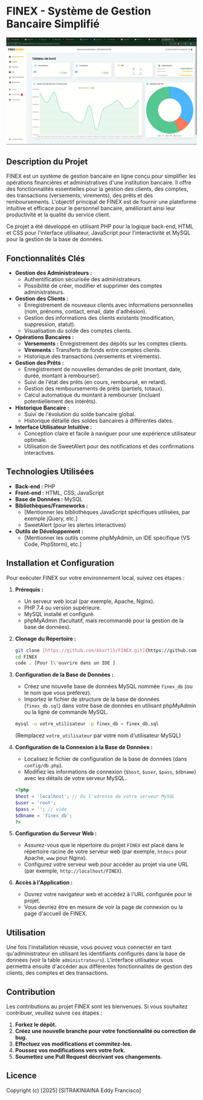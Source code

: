 # FINEX - Système de Gestion Bancaire Simplifié

![FINEX](./Finex.png)

## Description du Projet

FINEX est un système de gestion bancaire en ligne conçu pour simplifier les opérations financières et administratives d'une institution bancaire. Il offre des fonctionnalités essentielles pour la gestion des clients, des comptes, des transactions (versements, virements), des prêts et des remboursements. L'objectif principal de FINEX est de fournir une plateforme intuitive et efficace pour le personnel bancaire, améliorant ainsi leur productivité et la qualité du service client.

Ce projet a été développé en utilisant PHP pour la logique back-end, HTML et CSS pour l'interface utilisateur, JavaScript pour l'interactivité et MySQL pour la gestion de la base de données.

## Fonctionnalités Clés

* **Gestion des Administrateurs :**
    * Authentification sécurisée des administrateurs.
    * Possibilité de créer, modifier et supprimer des comptes administrateurs.
* **Gestion des Clients :**
    * Enregistrement de nouveaux clients avec informations personnelles (nom, prénoms, contact, email, date d'adhésion).
    * Gestion des informations des clients existants (modification, suppression, statut).
    * Visualisation du solde des comptes clients.
* **Opérations Bancaires :**
    * **Versements :** Enregistrement des dépôts sur les comptes clients.
    * **Virements :** Transferts de fonds entre comptes clients.
    * Historique des transactions (versements et virements).
* **Gestion des Prêts :**
    * Enregistrement de nouvelles demandes de prêt (montant, date, durée, montant à rembourser).
    * Suivi de l'état des prêts (en cours, remboursé, en retard).
    * Gestion des remboursements de prêts (partiels, totaux).
    * Calcul automatique du montant à rembourser (incluant potentiellement des intérêts).
* **Historique Bancaire :**
    * Suivi de l'évolution du solde bancaire global.
    * Historique détaillé des soldes bancaires à différentes dates.
* **Interface Utilisateur Intuitive :**
    * Conception claire et facile à naviguer pour une expérience utilisateur optimale.
    * Utilisation de SweetAlert pour des notifications et des confirmations interactives.

## Technologies Utilisées

* **Back-end :** PHP
* **Front-end :** HTML, CSS, JavaScript
* **Base de Données :** MySQL
* **Bibliothèques/Frameworks :**
    * [Mentionner les bibliothèques JavaScript spécifiques utilisées, par exemple jQuery, etc.]
    * SweetAlert (pour les alertes interactives)
* **Outils de Développement :**
    * [Mentionner les outils comme phpMyAdmin, un IDE spécifique (VS Code, PhpStorm), etc.]

## Installation et Configuration

Pour exécuter FINEX sur votre environnement local, suivez ces étapes :

1.  **Prérequis :**
    * Un serveur web local (par exemple, Apache, Nginx).
    * PHP 7.4 ou version supérieure.
    * MySQL installé et configuré.
    * phpMyAdmin (facultatif, mais recommandé pour la gestion de la base de données).

2.  **Clonage du Répertoire :**
    ```bash
    git clone [https://github.com/Akarti5/FINEX.git](https://github.com/Akarti5/FINEX.git)
    cd FINEX
    code . [Pour l\'ouvrire dans un IDE ]
    ```

3.  **Configuration de la Base de Données :**
    * Créez une nouvelle base de données MySQL nommée `finex_db` (ou le nom que vous préférez).
    * Importez le fichier de structure de la base de données (`finex_db.sql`) dans votre base de données en utilisant phpMyAdmin ou la ligne de commande MySQL.
    ```bash
    mysql -u votre_utilisateur -p finex_db < finex_db.sql
    ```
    (Remplacez `votre_utilisateur` par votre nom d'utilisateur MySQL)

4.  **Configuration de la Connexion à la Base de Données :**
    * Localisez le fichier de configuration de la base de données (dans `config/db.php`).
    * Modifiez les informations de connexion (`$host`, `$user`, `$pass`, `$dbname`) avec les détails de votre serveur MySQL.
    ```php
    <?php
    $host = 'localhost'; // Ou l'adresse de votre serveur MySQL
    $user = 'root';
    $pass = ''; // vide
    $dbname = 'finex_db';
    ?>
    ```

5.  **Configuration du Serveur Web :**
    * Assurez-vous que le répertoire du projet `FINEX` est placé dans le répertoire racine de votre serveur web (par exemple, `htdocs` pour Apache, `www` pour Nginx).
    * Configurez votre serveur web pour accéder au projet via une URL (par exemple, `http://localhost/FINEX`).

6.  **Accès à l'Application :**
    * Ouvrez votre navigateur web et accédez à l'URL configurée pour le projet.
    * Vous devriez être en mesure de voir la page de connexion ou la page d'accueil de FINEX.

## Utilisation

Une fois l'installation réussie, vous pouvez vous connecter en tant qu'administrateur en utilisant les identifiants configurés dans la base de données (voir la table `administrateurs`). L'interface utilisateur vous permettra ensuite d'accéder aux différentes fonctionnalités de gestion des clients, des comptes et des transactions.

## Contribution

Les contributions au projet FINEX sont les bienvenues. Si vous souhaitez contribuer, veuillez suivre ces étapes :

1.  **Forkez le dépôt.**
2.  **Créez une nouvelle branche pour votre fonctionnalité ou correction de bug.**
3.  **Effectuez vos modifications et commitez-les.**
4.  **Poussez vos modifications vers votre fork.**
5.  **Soumettez une Pull Request décrivant vos changements.**

## Licence

Copyright (c) [2025] [SITRAKINIAINA Eddy Francisco]